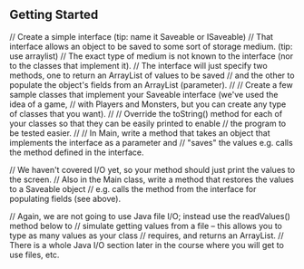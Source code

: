 ## Getting Started
// Create a simple interface (tip: name it Saveable or ISaveable)
// That interface allows an object to be saved to some sort of storage medium. (tip: use arraylist)
// The exact type of medium is not known to the interface (nor to the classes that implement it).
// The interface will just specify two methods, one to return an ArrayList of values to be saved
// and the other to populate the object's fields from an ArrayList (parameter).
//
// Create a few sample classes that implement your Saveable interface (we've used the idea of a game,
// with Players and Monsters, but you can create any type of classes that you want).
//
// Override the toString() method for each of your classes so that they can be easily printed to enable
// the program to be tested easier.
//
// In Main, write a method that takes an object that implements the interface as a parameter and
// "saves" the values e.g. calls the method defined in the interface.
 
// We haven't covered I/O yet, so your method should just print the values to the screen.
// Also in the Main class, write a method that restores the values to a Saveable object
// e.g. calls the method from the interface for populating fields (see above).
 
// Again, we are not going to use Java file I/O; instead use the readValues() method below to
// simulate getting values from a file – this allows you to type as many values as your class
// requires, and returns an ArrayList.
// There is a whole Java I/O section later in the course where you will get to use files, etc.